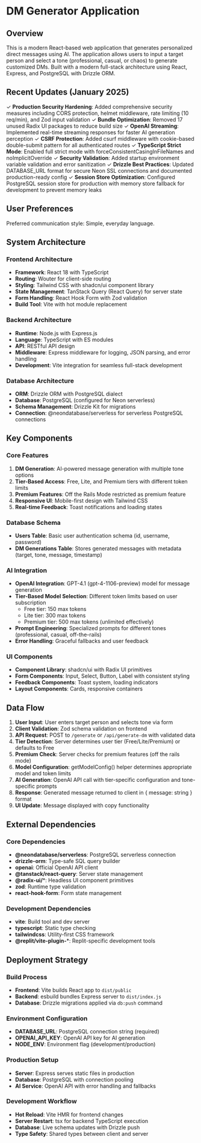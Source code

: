 # DM Generator Application

## Overview

This is a modern React-based web application that generates personalized direct messages using AI. The application allows users to input a target person and select a tone (professional, casual, or chaos) to generate customized DMs. Built with a modern full-stack architecture using React, Express, and PostgreSQL with Drizzle ORM.

## Recent Updates (January 2025)

✓ **Production Security Hardening**: Added comprehensive security measures including CORS protection, helmet middleware, rate limiting (10 req/min), and Zod input validation
✓ **Bundle Optimization**: Removed 17 unused Radix UI packages to reduce build size
✓ **OpenAI Streaming**: Implemented real-time streaming responses for faster AI generation perception
✓ **CSRF Protection**: Added csurf middleware with cookie-based double-submit pattern for all authenticated routes
✓ **TypeScript Strict Mode**: Enabled full strict mode with forceConsistentCasingInFileNames and noImplicitOverride
✓ **Security Validation**: Added startup environment variable validation and error sanitization
✓ **Drizzle Best Practices**: Updated DATABASE_URL format for secure Neon SSL connections and documented production-ready config
✓ **Session Store Optimization**: Configured PostgreSQL session store for production with memory store fallback for development to prevent memory leaks

## User Preferences

Preferred communication style: Simple, everyday language.

## System Architecture

### Frontend Architecture
- **Framework**: React 18 with TypeScript
- **Routing**: Wouter for client-side routing
- **Styling**: Tailwind CSS with shadcn/ui component library
- **State Management**: TanStack Query (React Query) for server state
- **Form Handling**: React Hook Form with Zod validation
- **Build Tool**: Vite with hot module replacement

### Backend Architecture
- **Runtime**: Node.js with Express.js
- **Language**: TypeScript with ES modules
- **API**: RESTful API design
- **Middleware**: Express middleware for logging, JSON parsing, and error handling
- **Development**: Vite integration for seamless full-stack development

### Database Architecture
- **ORM**: Drizzle ORM with PostgreSQL dialect
- **Database**: PostgreSQL (configured for Neon serverless)
- **Schema Management**: Drizzle Kit for migrations
- **Connection**: @neondatabase/serverless for serverless PostgreSQL connections

## Key Components

### Core Features
1. **DM Generation**: AI-powered message generation with multiple tone options
2. **Tier-Based Access**: Free, Lite, and Premium tiers with different token limits
3. **Premium Features**: Off the Rails Mode restricted as premium feature
4. **Responsive UI**: Mobile-first design with Tailwind CSS
5. **Real-time Feedback**: Toast notifications and loading states

### Database Schema
- **Users Table**: Basic user authentication schema (id, username, password)
- **DM Generations Table**: Stores generated messages with metadata (target, tone, message, timestamp)

### AI Integration
- **OpenAI Integration**: GPT-4.1 (gpt-4-1106-preview) model for message generation
- **Tier-Based Model Selection**: Different token limits based on user subscription
  - Free tier: 150 max tokens
  - Lite tier: 300 max tokens  
  - Premium tier: 500 max tokens (unlimited effectively)
- **Prompt Engineering**: Specialized prompts for different tones (professional, casual, off-the-rails)
- **Error Handling**: Graceful fallbacks and user feedback

### UI Components
- **Component Library**: shadcn/ui with Radix UI primitives
- **Form Components**: Input, Select, Button, Label with consistent styling
- **Feedback Components**: Toast system, loading indicators
- **Layout Components**: Cards, responsive containers

## Data Flow

1. **User Input**: User enters target person and selects tone via form
2. **Client Validation**: Zod schema validation on frontend
3. **API Request**: POST to `/generate` or `/api/generate-dm` with validated data
4. **Tier Detection**: Server determines user tier (Free/Lite/Premium) or defaults to Free
5. **Premium Check**: Server checks for premium features (off the rails mode)
6. **Model Configuration**: getModelConfig() helper determines appropriate model and token limits
7. **AI Generation**: OpenAI API call with tier-specific configuration and tone-specific prompts
8. **Response**: Generated message returned to client in { message: string } format
9. **UI Update**: Message displayed with copy functionality

## External Dependencies

### Core Dependencies
- **@neondatabase/serverless**: PostgreSQL serverless connection
- **drizzle-orm**: Type-safe SQL query builder
- **openai**: Official OpenAI API client
- **@tanstack/react-query**: Server state management
- **@radix-ui/***: Headless UI component primitives
- **zod**: Runtime type validation
- **react-hook-form**: Form state management

### Development Dependencies
- **vite**: Build tool and dev server
- **typescript**: Static type checking
- **tailwindcss**: Utility-first CSS framework
- **@replit/vite-plugin-***: Replit-specific development tools

## Deployment Strategy

### Build Process
- **Frontend**: Vite builds React app to `dist/public`
- **Backend**: esbuild bundles Express server to `dist/index.js`
- **Database**: Drizzle migrations applied via `db:push` command

### Environment Configuration
- **DATABASE_URL**: PostgreSQL connection string (required)
- **OPENAI_API_KEY**: OpenAI API key for AI generation
- **NODE_ENV**: Environment flag (development/production)

### Production Setup
- **Server**: Express serves static files in production
- **Database**: PostgreSQL with connection pooling
- **AI Service**: OpenAI API with error handling and fallbacks

### Development Workflow
- **Hot Reload**: Vite HMR for frontend changes
- **Server Restart**: tsx for backend TypeScript execution
- **Database**: Live schema updates with Drizzle push
- **Type Safety**: Shared types between client and server